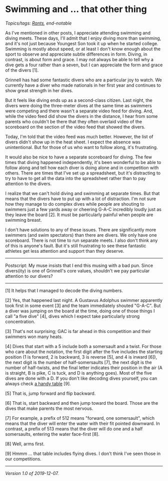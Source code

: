 Swimming and ... that other thing
=================================

*Topics/tags: [Rants](index-rants), end-notable*

As I've mentioned in other posts, I appreciate attending swimming
and diving meets.  These days, I'll admit that I enjoy diving more
than swimming, and it's not just because Youngest Son took it up
when he started college.  Swimming is mostly about speed, or at
least I don't know enough about the sport to observe and appreciate
subtle differences in form.  Diving, in contrast, is about form and
grace.  I may not always be able to tell why a dive gets a four
rather than a seven, but I can appreciate the form and grace of the
divers [1].

Grinnell has had some fantastic divers who are a particular joy to
watch.  We currently have a diver who made nationals in her first year
and continues to show great strength in her dives.

But it feels like diving ends up as a second-class citizen. Last
night, the divers were doing the three-meter dives at the same time
as swimmers were competing and there wasn't a separate video feed
for diving.  And, while the video feed did show the divers in the
distance, I hear from some parents who couldn't be there that they
often overlaid video of the scoreboard on the section of the video
feed that showed the divers.

Today, I'm told that the video feed was much better.  However, the
list of divers didn't show up in the heat sheet.  I expect the
absence was unintentional.  But for those of us who want to follow
along, it's frustrating.

It would also be nice to have a separate scoreboard for diving.
The few times that diving happened independently, it's been wonderful
to be able to follow along and tell how each diver is doing alone
and in competition with others.  There are times that I've set up
a spreadsheet, but it's distracting to try to have to get all the
data into the spreadsheet rather than to pay attention to the divers.

I realize that we can't hold diving and swimming at separate times.
But that means that the divers have to put up with a lot of distraction.
I'm not sure how they manage to do complex dives while people are shouting
to swimmers just a few yards away or cheering G-A-C incredibly loudly just
as they leave the board [2].  It must be particularly painful when people
are swimming breast.

I don't have solutions to any of these issues.  There are significantly
more swimmers (and swim spectators) than there are divers.  We only
have one scoreboard.  There is not time to run separate meets.  I
also don't think any of this is anyone's fault.  But it's still
frustrating to see these fantastic athletes get less attention and
support than they deserve.

---

Postscript: My muse insists that I end this musing with a bad pun.
Since divers(ity) is one of Grinnell's core values, shouldn't we
pay particular attention to our divers?

---

[1] It helps that I managed to decode the diving numbers.

[2] Yes, that happened last night.  A Gustavus Adolphus swimmer
apparently took first in some event [3] and the team immediately
shouted "G-A-C".  But a diver was jumping on the board at the time,
doing one of those things I call "a five dive" [4], dives which
I expect take particularly strong concentration.

[3] That's not surprising; GAC is far ahead in this competition and their
swimmers won many heats.

[4] Dives that start with a 5 include both a somersault and a twist.
For those who care about the notation, the first digit after the five
includes the starting position (1 is forward, 2 is backward, 3 is
reverse [5], and 4 is inward [6]), the next digit is the number of
half-somersaults [7], the next digit is the number of half-twists,
and the final letter indicates their position in the air (A is straight,
B is pike, C is tuck, and D is anything goes).  Most of the five dives
are done with a D.  If you don't like decoding dives yourself, you can
always check [a handy table](http://www.usadiver.com/dd_table.htm) [9].

[5] That is, jump forward and flip backward.

[6] That is, start backward and then jump toward the board.  Those
are the dives that make parents the most nervous.

[7] For example, a prefix of 512 means "forward, one somersault", which
means that the diver will enter the water with their fit pointed downward.
In contrast, a prefix of 513 means that the diver will do one and a half
somersaults, entering the water face-first [8].

[8] Well, arms first.

[9] Hmmm ... that table includes flying dives.  I don't think I've seen those
in our competitions.

---

*Version 1.0 of 2019-12-07.*
